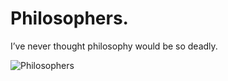 # Philosophers.
I’ve never thought philosophy would be so deadly.

![Philosophers](https://badge42.herokuapp.com/api/project/bsunday/Philosophers)
